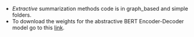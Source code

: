 - _Extractive_ summarization methods code is in graph_based and simple folders.
- To download the weights for the abstractive BERT Encoder-Decoder model go to this [link](https://drive.google.com/drive/u/2/folders/1UxtToIeabWI7QMltIJnbD3zzscjchP29).
